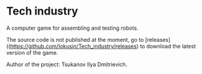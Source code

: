 # Tech industry
A computer game for assembling and testing robots.

The source code is not published at the moment, go to [releases]((https://github.com/Iokusin/Tech_industry/releases) to download the latest version of the game.

Author of the project: Tsukanov Ilya Dmitrievich.
